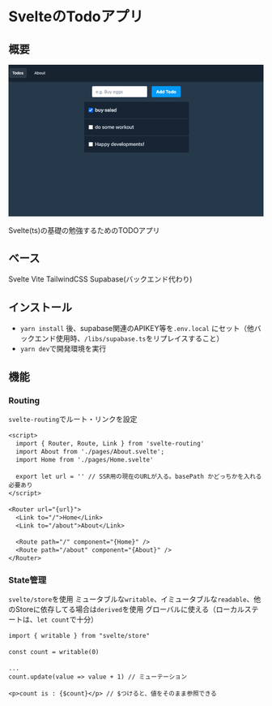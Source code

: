 # SvelteのTodoアプリ

## 概要

![overview](./overview.png)

Svelte(ts)の基礎の勉強するためのTODOアプリ

## ベース

Svelte
Vite
TailwindCSS
Supabase(バックエンド代わり)

## インストール

- `yarn install` 後、supabase関連のAPIKEY等を`.env.local` にセット（他バックエンド使用時、`/libs/supabase.ts`をリプレイスすること）
- `yarn dev`で開発環境を実行

## 機能

### Routing

`svelte-routing`でルート・リンクを設定

```svelte
<script>
  import { Router, Route, Link } from 'svelte-routing'
  import About from './pages/About.svelte';
  import Home from './pages/Home.svelte'
  
  export let url = '' // SSR用の現在のURLが入る。basePath かどっちかを入れる必要あり
</script>

<Router url="{url}">
  <Link to="/">Home</Link>
  <Link to="/about">About</Link>

  <Route path="/" component="{Home}" />
  <Route path="/about" component="{About}" />
</Router>
```

### State管理

`svelte/store`を使用
ミュータブルな`writable`、イミュータブルな`readable`、他のStoreに依存してる場合は`derived`を使用
グローバルに使える（ローカルステートは、`let count`で十分）

```svelte
import { writable } from "svelte/store"

const count = writable(0)

...
count.update(value => value + 1) // ミューテーション

<p>count is : {$count}</p> // $つけると、値をそのまま参照できる
```
